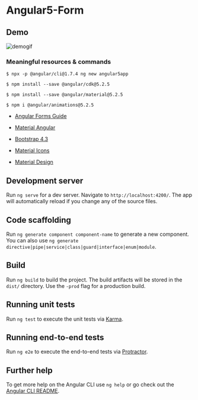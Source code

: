 # Angular5-Form

## Demo

![demogif](https://user-images.githubusercontent.com/56927809/95271024-7ae95180-0802-11eb-99d7-92627a6c0850.gif)

### Meaningful resources & commands

`$ npx -p @angular/cli@1.7.4 ng new angular5app`

`$ npm install --save @angular/cdk@5.2.5`

`$ npm install --save @angular/material@5.2.5`

`$ npm i @angular/animations@5.2.5`


- [Angular Forms Guide](https://angular.io/guide/forms-overview)
- [Material Angular](https://v5.material.angular.io/)

- [Bootstrap 4.3](https://getbootstrap.com/docs/4.3/components/forms/)

- [Material Icons](https://material.io/resources/icons/?style=baseline)
- [Material Design](https://google.github.io/material-design-icons/)


## Development server

Run `ng serve` for a dev server. Navigate to `http://localhost:4200/`. The app will automatically reload if you change any of the source files.

## Code scaffolding

Run `ng generate component component-name` to generate a new component. You can also use `ng generate directive|pipe|service|class|guard|interface|enum|module`.

## Build

Run `ng build` to build the project. The build artifacts will be stored in the `dist/` directory. Use the `-prod` flag for a production build.

## Running unit tests

Run `ng test` to execute the unit tests via [Karma](https://karma-runner.github.io).

## Running end-to-end tests

Run `ng e2e` to execute the end-to-end tests via [Protractor](http://www.protractortest.org/).

## Further help

To get more help on the Angular CLI use `ng help` or go check out the [Angular CLI README](https://github.com/angular/angular-cli/blob/master/README.md).
